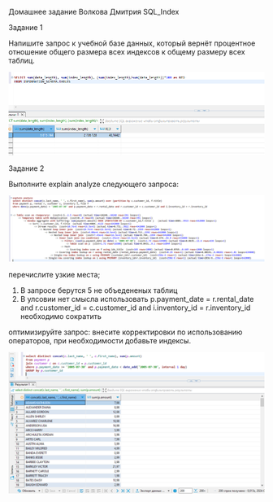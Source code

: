 Домашнее задание Волкова Дмитрия SQL_Index

Задание 1


Напишите запрос к учебной базе данных, который вернёт процентное отношение общего размера всех индексов к общему размеру всех таблиц.

![SQL3_1](https://github.com/dvolkov15/SQL_Index/blob/main/SQL3_1.png)


Задание 2


Выполните explain analyze следующего запроса:

![SQL3_2_1](https://github.com/dvolkov15/SQL_Index/blob/main/SQL3_2_1.png)


перечислите узкие места;

1) В запросе берутся 5 не объедененых таблиц
2) В улсовии нет смысла использовать 
p.payment_date = r.rental_date and r.customer_id = c.customer_id and i.inventory_id = r.inventory_id
необходимо сократить



оптимизируйте запрос: внесите корректировки по использованию операторов, при необходимости добавьте индексы.

![SQL3_2_2](https://github.com/dvolkov15/SQL_Index/blob/main/SQL3_2_2.png)
